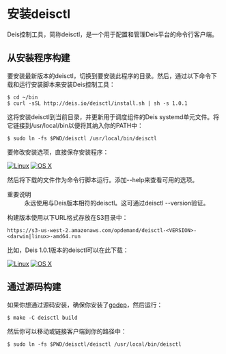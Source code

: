 安装deisctl
========

Deis控制工具，简称deisctl，是一个用于配置和管理Deis平台的命令行客户端。

从安装程序构建
--------

要安装最新版本的deisctl，切换到要安装此程序的目录。然后，通过以下命令下载和运行安装脚本来安装Deis控制工具：

```shell
$ cd ~/bin
$ curl -sSL http://deis.io/deisctl/install.sh | sh -s 1.0.1
```

这将安装deisctl到当前目录，并更新用于调度组件的Deis systemd单元文件。将它链接到/usr/local/bin以便将其纳入你的PATH中：

```shell
$ sudo ln -fs $PWD/deisctl /usr/local/bin/deisctl
```

要修改安装选项，直接保存安装程序：

[![Linux](http://docs.deis.io/en/latest/_images/download-linux-brightgreen.svg)](https://s3-us-west-2.amazonaws.com/opdemand/deisctl-1.0.1-linux-amd64.run) [![OS X](http://docs.deis.io/en/latest/_images/download-osx-brightgreen.svg)](https://s3-us-west-2.amazonaws.com/opdemand/deisctl-1.0.1-darwin-amd64.run)

然后将下载的文件作为命令行脚本运行。添加--help来查看可用的选项。

<dl>
<dt>重要说明</dt>
<dd>永远使用与Deis版本相符的deisctl。这可通过deisctl --version验证。</dd>
</dl>

构建版本使用以下URL格式存放在S3目录中：

`https://s3-us-west-2.amazonaws.com/opdemand/deisctl-<VERSION>-<darwin|linux>-amd64.run`

比如，Deis 1.0.1版本的deisctl可以在此下载：

[![Linux](http://docs.deis.io/en/latest/_images/download-linux-brightgreen.svg)](https://s3-us-west-2.amazonaws.com/opdemand/deisctl-1.0.1-linux-amd64.run) [![OS X](http://docs.deis.io/en/latest/_images/download-osx-brightgreen.svg)](https://s3-us-west-2.amazonaws.com/opdemand/deisctl-1.0.1-darwin-amd64.run)

通过源码构建
--------

如果你想通过源码安装，确保你安装了[godep](https://github.com/tools/godep)，然后运行：

```shell
$ make -C deisctl build
```

然后你可以移动或链接客户端到你的路径中：

```shell
$ sudo ln -fs $PWD/deisctl/deisctl /usr/local/bin/deisctl
```
